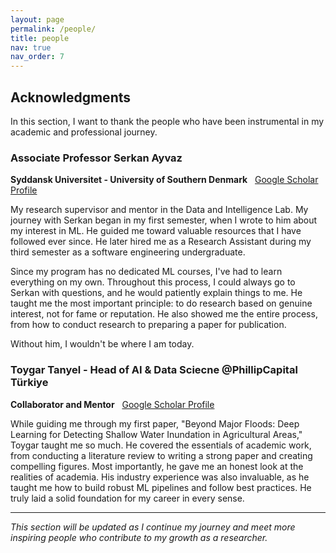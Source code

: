 ```yaml
---
layout: page
permalink: /people/
title: people
nav: true
nav_order: 7
---
```


## Acknowledgments

In this section, I want to thank the people who have been instrumental in my academic and professional journey.

### Associate Professor Serkan Ayvaz
**Syddansk Universitet - University of Southern Denmark**  
[Google Scholar Profile](https://scholar.google.com/citations?user=ihaclQQAAAAJ&hl=en)

My research supervisor and mentor in the Data and Intelligence Lab. My journey with Serkan began in my first semester, when I wrote to him about my interest in ML. He guided me toward valuable resources that I have followed ever since. He later hired me as a Research Assistant during my third semester as a software engineering undergraduate.

Since my program has no dedicated ML courses, I've had to learn everything on my own. Throughout this process, I could always go to Serkan with questions, and he would patiently explain things to me. He taught me the most important principle: to do research based on genuine interest, not for fame or reputation. He also showed me the entire process, from how to conduct research to preparing a paper for publication.

Without him, I wouldn't be where I am today.

### Toygar Tanyel - Head of AI & Data Sciecne @PhillipCapital Türkiye 
**Collaborator and Mentor**  
[Google Scholar Profile](https://scholar.google.com/citations?user=Nj5PIzcAAAAJ&hl=tr)

While guiding me through my first paper, "Beyond Major Floods: Deep Learning for Detecting Shallow Water Inundation in Agricultural Areas," Toygar taught me so much. He covered the essentials of academic work, from conducting a literature review to writing a strong paper and creating compelling figures. Most importantly, he gave me an honest look at the realities of academia. His industry experience was also invaluable, as he taught me how to build robust ML pipelines and follow best practices. He truly laid a solid foundation for my career in every sense.

---

*This section will be updated as I continue my journey and meet more inspiring people who contribute to my growth as a researcher.*